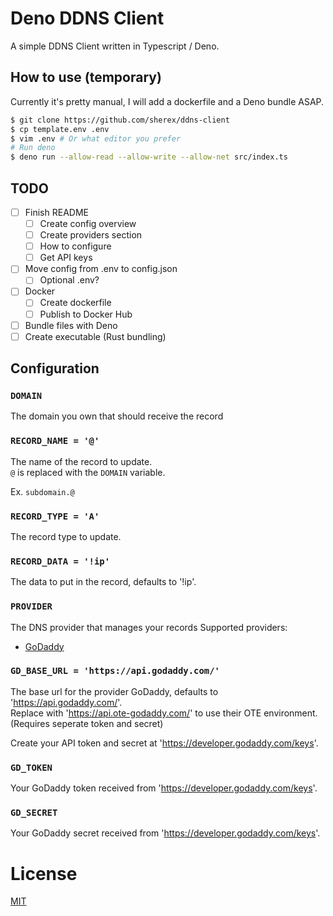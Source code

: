 # Deno DDNS Client
A simple DDNS Client written in Typescript / Deno.

## How to use (temporary)
Currently it's pretty manual, I will add a dockerfile and a Deno bundle ASAP.
```sh
$ git clone https://github.com/sherex/ddns-client
$ cp template.env .env
$ vim .env # Or what editor you prefer
# Run deno
$ deno run --allow-read --allow-write --allow-net src/index.ts
```

## TODO
- [ ] Finish README
  - [ ] Create config overview
  - [ ] Create providers section
  - [ ] How to configure
  - [ ] Get API keys
- [ ] Move config from .env to config.json
  - [ ] Optional .env?
- [ ] Docker
  - [ ] Create dockerfile
  - [ ] Publish to Docker Hub
- [ ] Bundle files with Deno
- [ ] Create executable (Rust bundling)

## Configuration
### `DOMAIN`
The domain you own that should receive the record

### `RECORD_NAME = '@'`
The name of the record to update.  
`@` is replaced with the `DOMAIN` variable.

Ex. `subdomain.@`

### `RECORD_TYPE = 'A'`
The record type to update.

### `RECORD_DATA = '!ip'`
The data to put in the record, defaults to '!ip'.

### `PROVIDER`
The DNS provider that manages your records
Supported providers:
- [GoDaddy](https://godaddy.com/)

### `GD_BASE_URL = 'https://api.godaddy.com/'`
The base url for the provider GoDaddy, defaults to 'https://api.godaddy.com/'.  
Replace with 'https://api.ote-godaddy.com/' to use their OTE environment. (Requires seperate token and secret)

Create your API token and secret at 'https://developer.godaddy.com/keys'.

### `GD_TOKEN`
Your GoDaddy token received from 'https://developer.godaddy.com/keys'.

### `GD_SECRET`
Your GoDaddy secret received from 'https://developer.godaddy.com/keys'.

# License
[MIT](LICENSE)